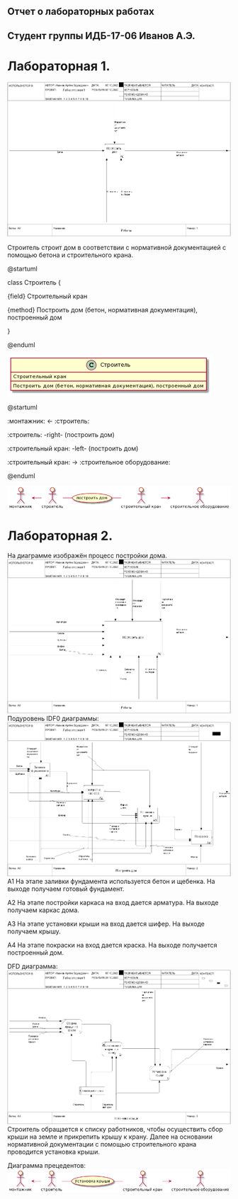 ## Отчет о лабораторных работах
## Cтудент группы ИДБ-17-06 Иванов А.Э.
# Лабораторная 1. 
![](https://github.com/Artyom-Ivanov627/labs/blob/main/lab1/model.png)

Строитель строит дом в соответствии с нормативной документацией с помощью бетона и строительного крана.

@startuml

class Строитель {

  {field} Строительный кран
  
  {method} Построить дом (бетон, нормативная документация), построенный дом
  
}

@enduml

![Рисунок](https://github.com/Artyom-Ivanov627/labs/blob/main/lab1/uml.png)

@startuml

:монтажник: <- :строитель:

:строитель: -right- (построить дом)

:строительный кран: -left- (построить дом)

:строительный кран: -> :строительное оборудование:

@enduml

![Рисунок](https://github.com/Artyom-Ivanov627/labs/blob/main/lab1/class.png)

# Лабораторная 2.
На диаграмме изображён процесс постройки дома.
![](https://github.com/Artyom-Ivanov627/labs/blob/main/lab2/Диаграмма.png)
Подуровень IDF0 диаграммы:
![](https://github.com/Artyom-Ivanov627/labs/blob/main/lab2/model%20(1).png)
А1 На этапе заливки фундамента используется бетон и щебенка. На выходе получаем готовый фундамент.

А2 На этапе постройки каркаса на вход дается арматура. На выходе получаем каркас дома.

А3 На этапе установки крыши на вход дается шифер. На выходе получаем крышу.

А4 На этапе покраски на вход дается краска. На выходе получается построенный дом.

DFD диаграмма:
![](https://github.com/Artyom-Ivanov627/labs/blob/main/lab2/model.png)
Строитель обращается к списку работников, чтобы осуществить сбор крыши на земле и прикрепить крышу к крану. Далее на основании нормативной документации с помощью строительного крана проводится установка крыши.

Диаграмма прецедентов:
![](https://github.com/Artyom-Ivanov627/labs/blob/main/lab2/class.png)
